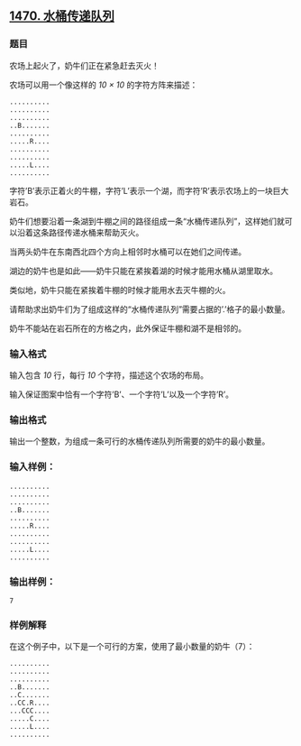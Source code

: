 ## [1470. 水桶传递队列](https://www.acwing.com/problem/content/1472/)

### 题目

农场上起火了，奶牛们正在紧急赶去灭火！

农场可以用一个像这样的 *10 × 10* 的字符方阵来描述：

```
..........
..........
..........
..B.......
..........
.....R....
..........
..........
.....L....
..........
```

字符’B’表示正着火的牛棚，字符’L’表示一个湖，而字符’R’表示农场上的一块巨大岩石。

奶牛们想要沿着一条湖到牛棚之间的路径组成一条“水桶传递队列”，这样她们就可以沿着这条路径传递水桶来帮助灭火。

当两头奶牛在东南西北四个方向上相邻时水桶可以在她们之间传递。

湖边的奶牛也是如此——奶牛只能在紧挨着湖的时候才能用水桶从湖里取水。

类似地，奶牛只能在紧挨着牛棚的时候才能用水去灭牛棚的火。

请帮助求出奶牛们为了组成这样的“水桶传递队列”需要占据的’.’格子的最小数量。

奶牛不能站在岩石所在的方格之内，此外保证牛棚和湖不是相邻的。

### 输入格式

输入包含 *10* 行，每行 *10* 个字符，描述这个农场的布局。

输入保证图案中恰有一个字符’B’、一个字符’L’以及一个字符’R’。

### 输出格式

输出一个整数，为组成一条可行的水桶传递队列所需要的奶牛的最小数量。

### 输入样例：

```
..........
..........
..........
..B.......
..........
.....R....
..........
..........
.....L....
..........
```

### 输出样例：

```
7
```

### 样例解释

在这个例子中，以下是一个可行的方案，使用了最小数量的奶牛（7）：

```
..........
..........
..........
..B.......
..C.......
..CC.R....
...CCC....
.....C....
.....L....
..........
```
